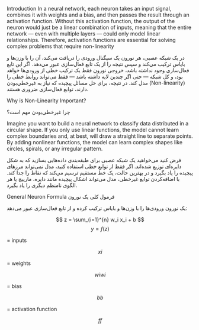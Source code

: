 Introduction
In a neural network, each neuron takes an input signal, combines it with weights and a bias, and then passes the result through an activation function.
Without this activation function, the output of the neuron would just be a linear combination of inputs, meaning that the entire network — even with multiple layers — could only model linear relationships.
Therefore, activation functions are essential for solving complex problems that require non-linearity

در یک شبکه عصبی، هر نورون یک سیگنال ورودی را دریافت می‌کند، آن را با وزن‌ها و بایاس ترکیب می‌کند و سپس نتیجه را از یک تابع فعال‌سازی عبور می‌دهد.
اگر این تابع فعال‌سازی وجود نداشته باشد، خروجی نورون فقط یک ترکیب خطی از ورودی‌ها خواهد بود، و کل شبکه — حتی اگر چندین لایه داشته باشد — فقط می‌تواند روابط خطی را مدل کند.
در نتیجه، برای حل مسائل پیچیده که نیاز به غیرخطی‌بودن (Non-linearity) دارند، توابع فعال‌سازی ضروری هستند.

Why is Non-Linearity Important?

چرا غیرخطی‌بودن مهم است؟ 



Imagine you want to build a neural network to classify data distributed in a circular shape. If you only use linear functions, the model cannot learn complex boundaries and, at best, will draw a straight line to separate points.
By adding nonlinear functions, the model can learn complex shapes like circles, spirals, or any irregular pattern.

فرض کنید می‌خواهید یک شبکه عصبی برای طبقه‌بندی داده‌هایی بسازید که به شکل دایره‌ای توزیع شده‌اند. اگر فقط از توابع خطی استفاده کنید، مدل نمی‌تواند مرزهای پیچیده را یاد بگیرد و در بهترین حالت، یک خط مستقیم ترسیم می‌کند که نقاط را جدا کند.
با اضافه‌کردن توابع غیرخطی، مدل می‌تواند اشکال پیچیده مانند دایره، مارپیچ یا هر الگوی نامنظم دیگری را یاد بگیرد.



General Neuron Formula
فرمول کلی یک نورون

یک نورون ورودی‌ها را با وزن‌ها و بایاس ترکیب کرده و از تابع فعال‌سازی عبور می‌دهد:

$$
z = \sum_{i=1}^{n} w_i x_i + b
$$
$$
y = f(z)
$$

= inputs

$$xi​$$ 

= weights

$$wiwi​$$

= bias

$$bb$$

= activation function

$$ff$$
